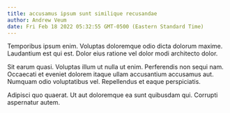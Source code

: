 ```yaml
---
title: accusamus ipsum sunt similique recusandae
author: Andrew Veum
date: Fri Feb 18 2022 05:32:55 GMT-0500 (Eastern Standard Time)
---
```

Temporibus ipsum enim. Voluptas doloremque odio dicta dolorum maxime. Laudantium est qui est. Dolor eius ratione vel dolor modi architecto dolor.

 Sit earum quasi. Voluptas illum ut nulla ut enim. Perferendis non sequi nam. Occaecati et eveniet dolorem itaque ullam accusantium accusamus aut. Numquam odio voluptatibus vel. Repellendus et eaque perspiciatis.

 Adipisci quo quaerat. Ut aut doloremque ea sunt quibusdam qui. Corrupti aspernatur autem.